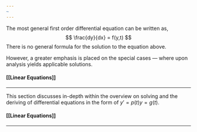 ```yaml
---
~
---
```


The most general first order differential equation can be written as,
$$
\frac{dy}{dx} = f(y,t)
$$
There is no general formula for the solution to the equation above.

However, a greater emphasis is placed on the special cases — where upon analysis yields applicable solutions.

#### [[Linear Equations]]
----
This section discusses in-depth within the overview on solving and the deriving of differential equations in the form of $y'=p(t)y=g(t)$.

#### [[Linear Equations]]
----


